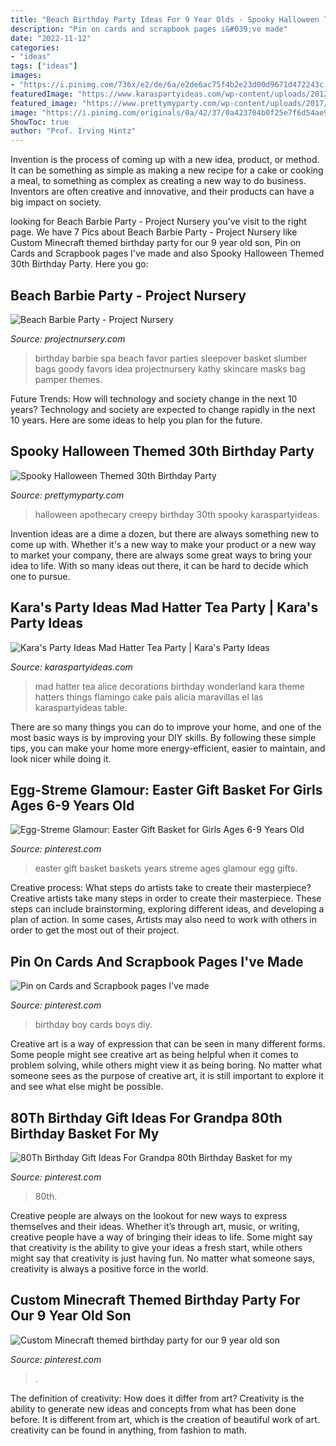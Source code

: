 ```yaml
---
title: "Beach Birthday Party Ideas For 9 Year Olds - Spooky Halloween Themed 30th Birthday Party"
description: "Pin on cards and scrapbook pages i&#039;ve made"
date: "2022-11-12"
categories:
- "ideas"
tags: ["ideas"]
images:
- "https://i.pinimg.com/736x/e2/de/6a/e2de6ac75f4b2e23d00d9671d472243c.jpg"
featuredImage: "https://www.karaspartyideas.com/wp-content/uploads/2012/05/robynprestonphotography-2012-22_600x900.jpg"
featured_image: "https://www.prettymyparty.com/wp-content/uploads/2017/10/DSC_1395edw.jpg"
image: "https://i.pinimg.com/originals/0a/42/37/0a423704b0f25e7f6d54ae99990a2cd5.jpg"
ShowToc: true
author: "Prof. Irving Hintz"
---
```



Invention is the process of coming up with a new idea, product, or method. It can be something as simple as making a new recipe for a cake or cooking a meal, to something as complex as creating a new way to do business. Inventors are often creative and innovative, and their products can have a big impact on society.

	

		
looking for Beach Barbie Party - Project Nursery you've visit to the right page. We have 7 Pics about Beach Barbie Party - Project Nursery like Custom Minecraft themed birthday party for our 9 year old son, Pin on Cards and Scrapbook pages I&#039;ve made and also Spooky Halloween Themed 30th Birthday Party. Here you go:
		
    
## Beach Barbie Party - Project Nursery

<img loading=lazy src="https://projectnursery.com/wp-content/uploads/2011/09/favor-basket-copy-680x1024.jpg" onerror="this.onerror=null;this.src='https://tse4.mm.bing.net/th?id=OIP.BS91Quq8QvwSTHcRRalFjwHaLJ&amp;pid=15.1';" alt="Beach Barbie Party - Project Nursery">

_Source: projectnursery.com_

>birthday barbie spa beach favor parties sleepover basket slumber bags goody favors idea projectnursery kathy skincare masks bag pamper themes. 

	

Future Trends: How will technology and society change in the next 10 years?
Technology and society are expected to change rapidly in the next 10 years. Here are some ideas to help you plan for the future.

    
## Spooky Halloween Themed 30th Birthday Party

<img loading=lazy src="https://www.prettymyparty.com/wp-content/uploads/2017/10/DSC_1395edw.jpg" onerror="this.onerror=null;this.src='https://tse2.mm.bing.net/th?id=OIP.4cOhxi1L_teOqJXkNT2WBwHaLJ&amp;pid=15.1';" alt="Spooky Halloween Themed 30th Birthday Party">

_Source: prettymyparty.com_

>halloween apothecary creepy birthday 30th spooky karaspartyideas. 

	

Invention ideas are a dime a dozen, but there are always something new to come up with. Whether it's a new way to make your product or a new way to market your company, there are always some great ways to bring your idea to life. With so many ideas out there, it can be hard to decide which one to pursue.

    
## Kara&#039;s Party Ideas Mad Hatter Tea Party | Kara&#039;s Party Ideas

<img loading=lazy src="https://www.karaspartyideas.com/wp-content/uploads/2012/05/robynprestonphotography-2012-22_600x900.jpg" onerror="this.onerror=null;this.src='https://tse4.mm.bing.net/th?id=OIP.UEaSkRjOMSKxapD405Kw4QHaLH&amp;pid=15.1';" alt="Kara&#039;s Party Ideas Mad Hatter Tea Party | Kara&#039;s Party Ideas">

_Source: karaspartyideas.com_

>mad hatter tea alice decorations birthday wonderland kara theme hatters things flamingo cake pais alicia maravillas el las karaspartyideas table. 

	

There are so many things you can do to improve your home, and one of the most basic ways is by improving your DIY skills. By following these simple tips, you can make your home more energy-efficient, easier to maintain, and look nicer while doing it.

    
## Egg-Streme Glamour: Easter Gift Basket For Girls Ages 6-9 Years Old

<img loading=lazy src="https://i.pinimg.com/736x/15/d1/92/15d192d732747cf7859f9a9d1d452556--easter-gift-baskets--year-olds.jpg" onerror="this.onerror=null;this.src='https://tse1.mm.bing.net/th?id=OIP.B-S2hguXonOuWdgaEKpxYAHaHa&amp;pid=15.1';" alt="Egg-Streme Glamour: Easter Gift Basket for Girls Ages 6-9 Years Old">

_Source: pinterest.com_

>easter gift basket baskets years streme ages glamour egg gifts. 

	

Creative process: What steps do artists take to create their masterpiece?
Creative artists take many steps in order to create their masterpiece. These steps can include brainstorming, exploring different ideas, and developing a plan of action. In some cases, Artists may also need to work with others in order to get the most out of their project.

    
## Pin On Cards And Scrapbook Pages I&#039;ve Made

<img loading=lazy src="https://i.pinimg.com/originals/a2/4b/20/a24b202b6f5fa068251a06a02b39facc.jpg" onerror="this.onerror=null;this.src='https://tse2.mm.bing.net/th?id=OIP.qEompPIVTIvRRl6uTnSZsAHaFj&amp;pid=15.1';" alt="Pin on Cards and Scrapbook pages I&#039;ve made">

_Source: pinterest.com_

>birthday boy cards boys diy. 

	

Creative art is a way of expression that can be seen in many different forms. Some people might see creative art as being helpful when it comes to problem solving, while others might view it as being boring. No matter what someone sees as the purpose of creative art, it is still important to explore it and see what else might be possible.

    
## 80Th Birthday Gift Ideas For Grandpa 80th Birthday Basket For My

<img loading=lazy src="https://i.pinimg.com/736x/e2/de/6a/e2de6ac75f4b2e23d00d9671d472243c.jpg" onerror="this.onerror=null;this.src='https://tse4.mm.bing.net/th?id=OIP.U38wfTXlorILfBNdF-J4pgHaJ3&amp;pid=15.1';" alt="80Th Birthday Gift Ideas For Grandpa 80th Birthday Basket for my">

_Source: pinterest.com_

>80th. 

	

Creative people are always on the lookout for new ways to express themselves and their ideas. Whether it’s through art, music, or writing, creative people have a way of bringing their ideas to life. Some might say that creativity is the ability to give your ideas a fresh start, while others might say that creativity is just having fun. No matter what someone says, creativity is always a positive force in the world.

    
## Custom Minecraft Themed Birthday Party For Our 9 Year Old Son

<img loading=lazy src="https://i.pinimg.com/originals/0a/42/37/0a423704b0f25e7f6d54ae99990a2cd5.jpg" onerror="this.onerror=null;this.src='https://tse3.mm.bing.net/th?id=OIP.wEi6-2_aGMbDfzz0vaW9fwHaJ4&amp;pid=15.1';" alt="Custom Minecraft themed birthday party for our 9 year old son">

_Source: pinterest.com_

>. 

	

The definition of creativity: How does it differ from art?
Creativity is the ability to generate new ideas and concepts from what has been done before. It is different from art, which is the creation of beautiful work of art. creativity can be found in anything, from fashion to math.

